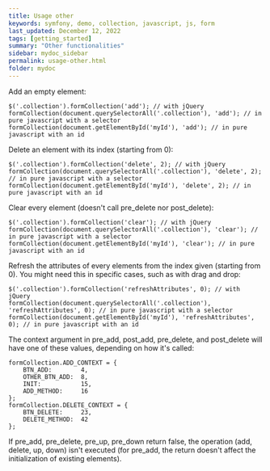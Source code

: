 ```yaml
---
title: Usage other
keywords: symfony, demo, collection, javascript, js, form
last_updated: December 12, 2022
tags: [getting_started]
summary: "Other functionalities"
sidebar: mydoc_sidebar
permalink: usage-other.html
folder: mydoc
---
```


Add an empty element:
~~~~
$('.collection').formCollection('add'); // with jQuery
formCollection(document.querySelectorAll('.collection'), 'add'); // in pure javascript with a selector
formCollection(document.getElementById('myId'), 'add'); // in pure javascript with an id
~~~~

Delete an element with its index (starting from 0):
~~~~
$('.collection').formCollection('delete', 2); // with jQuery
formCollection(document.querySelectorAll('.collection'), 'delete', 2); // in pure javascript with a selector
formCollection(document.getElementById('myId'), 'delete', 2); // in pure javascript with an id
~~~~

Clear every element (doesn't call pre_delete nor post_delete):
~~~~
$('.collection').formCollection('clear'); // with jQuery
formCollection(document.querySelectorAll('.collection'), 'clear'); // in pure javascript with a selector
formCollection(document.getElementById('myId'), 'clear'); // in pure javascript with an id
~~~~

Refresh the attributes of every elements from the index given (starting from 0). You might need this in specific cases, such as with drag and drop:
~~~~
$('.collection').formCollection('refreshAttributes', 0); // with jQuery
formCollection(document.querySelectorAll('.collection'), 'refreshAttributes', 0); // in pure javascript with a selector
formCollection(document.getElementById('myId'), 'refreshAttributes', 0); // in pure javascript with an id
~~~~

The context argument in pre_add, post_add, pre_delete, and post_delete will have one of these values, depending on how it's called:
~~~~
formCollection.ADD_CONTEXT = {
    BTN_ADD:        4,
    OTHER_BTN_ADD:  8,
    INIT:           15,
    ADD_METHOD:     16
};
formCollection.DELETE_CONTEXT = {
    BTN_DELETE:     23,
    DELETE_METHOD:  42
};
~~~~

If pre_add, pre_delete, pre_up, pre_down return false, the operation (add, delete, up, down) isn't executed (for pre_add, the return doesn't affect the initialization of existing elements).